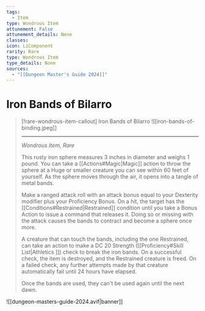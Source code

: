 ```yaml
---
tags:
  - Item
type: Wondrous Item
attunement: False
attunement_details: None
classes:
icon: LiComponent
rarity: Rare
type: Wondrous Item
type_details: None
sources: 
  - "[[Dungeon Master's Guide 2024]]"
---
```

# Iron Bands of Bilarro
>[!rare-wondrous-item-callout] Iron Bands of Bilarro
>![[iron-bands-of-binding.jpeg]]
>
>---
>_Wondrous Item, Rare_
>
>This rusty iron sphere measures 3 inches in diameter and weighs 1 pound. You can take a [[Actions#Magic\|Magic]] action to throw the sphere at a Huge or smaller creature you can see within 60 feet of yourself. As the sphere moves through the air, it opens into a tangle of metal bands.
>
>Make a ranged attack roll with an attack bonus equal to your Dexterity modifier plus your Proficiency Bonus. On a hit, the target has the [[Conditions#Restrained\|Restrained]] condition until you take a Bonus Action to issue a command that releases it. Doing so or missing with the attack causes the bands to contract and become a sphere once more.
>
>A creature that can touch the bands, including the one Restrained, can take an action to make a DC 20 Strength ([[Proficiency#Skill List\|Athletics ]]) check to break the iron bands. On a successful check, the item is destroyed, and the Restrained creature is freed. On a failed check, any further attempts made by that creature automatically fail until 24 hours have elapsed.
>
>Once the bands are used, they can't be used again until the next dawn.
>


![[dungeon-masters-guide-2024.avif|banner]]